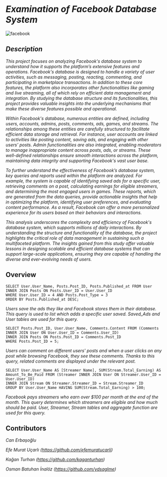 # _Examination of Facebook Database System_
![facebook](https://github.com/user-attachments/assets/5751b79f-3f7f-4928-ae33-409232c916ae)

## _Description_
_This project focuses on analyzing Facebook's database system to understand how it supports the platform’s extensive features and operations. Facebook's database is designed to handle a variety of user activities, such as messaging, posting, reacting, commenting, and participating in marketplace transactions. In addition to these core features, the platform also incorporates other functionalities like gaming and live streaming, all of which rely on efficient data management and integration. By studying the database structure and its functionalities, this project provides valuable insights into the underlying mechanisms that make these diverse features possible and operational._

_Within Facebook's database, numerous entities are defined, including users, accounts, admins, posts, comments, ads, games, and streams. The relationships among these entities are carefully structured to facilitate efficient data storage and retrieval. For instance, user accounts are linked to activities like posting content, saving ads, and engaging with other users’ posts. Admin functionalities are also integrated, enabling moderators to manage inappropriate content across posts, ads, or streams. These well-defined relationships ensure smooth interactions across the platform, maintaining data integrity and supporting Facebook's vast user base._

_To further understand the effectiveness of Facebook’s database system, key queries and reports used within the platform are analyzed. For example, the system is capable of identifying saved ads for a specific user, retrieving comments on a post, calculating earnings for eligible streamers, and determining the most engaged users in games. These reports, which are generated from the data queries, provide actionable insights that help in optimizing the platform, identifying user preferences, and evaluating content performance. As a result, Facebook can offer a more personalized experience for its users based on their behaviors and interactions._

_This analysis underscores the complexity and efficiency of Facebook's database system, which supports millions of daily interactions. By understanding the structure and functionality of the database, the project highlights the critical role of data management in sustaining such a multifaceted platform. The insights gained from this study offer valuable lessons in designing scalable and efficient database systems that can support large-scale applications, ensuring they are capable of handling the diverse and ever-evolving needs of users._

## Overview
```
SELECT User.User_Name, Posts.Post_ID, Posts.Published_at FROM User
INNER JOIN Posts ON Posts.User_ID = User.User_ID
WHERE User.User_ID = 4 AND Posts.Post_Type = 3
ORDER BY Posts.Published_at DESC;
```
_Users save the ads they like and Facebook stores them in their database. This query is used to list which adds a specific user saved. Saved_Ads and User tables are used for this query._
```
SELECT Posts.Post_ID, User.User_Name, Comments.Content FROM (Comments INNER JOIN User ON User.User_ID = Comments.User_ID)
INNER JOIN Posts ON Posts.Post_ID = Comments.Post_ID
WHERE Posts.Post_ID = 5;
```
_Users can comment on different users' posts and when a user clicks on any post while browsing Facebook, they see these comments. Thanks to this query, related comments are displayed under the relevant post._
```
SELECT User.User_Name AS [Streamer Name], SUM(Stream.Total_Earning) AS Amount_To_Be_Paid FROM (Streamer INNER JOIN User ON Streamer.User_ID = User.User_ID)
INNER JOIN Stream ON Streamer.Streamer_ID = Stream.Streamer_ID
GROUP BY User.User_Name HAVING SUM(Stream.Total_Earning) > 100;
```
_Facebook pays streamers who earn over $100 per month at the end of the month. This query determines which streamers are eligible and how much should be paid. User, Streamer, Stream tables and aggregate function are used for this query._

## Contributors
_Can Erbaşoğlu_

_Efe Murat Uçarlı (https://github.com/efemuratucarli)_

_Kağan Turhan (https://github.com/kaganturhan)_

_Osman Batuhan İnalöz (https://github.com/ydsaglme)_
